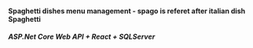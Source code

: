 #### Spaghetti dishes menu management - spago is referet after italian dish Spaghetti
##### ASP.Net Core Web API + React + SQLServer 

